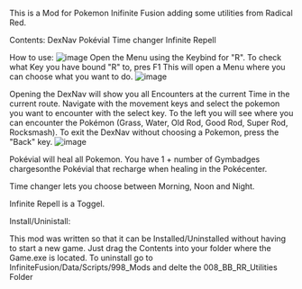 This is a Mod for Pokemon Inifinite Fusion adding some utilities from Radical Red.

Contents:
DexNav
Pokévial
Time changer
Infinite Repell

How to use:
![image](https://github.com/BuezliBueb/BB-s-Radical-Red-Utilities-for-Infinite-Fusion/assets/164735539/dc799027-0dc9-4af8-ba20-d8c942b502b9)
Open the Menu using the Keybind for "R". To check what Key you have bound "R" to, pres F1
This will open a Menu where you can choose what you want to do.
![image](https://github.com/BuezliBueb/BB-s-Radical-Red-Utilities-for-Infinite-Fusion/assets/164735539/d9b0e715-d9cb-45e0-9943-8e4843c2cc0f)

Opening the DexNav will show you all Encounters at the current Time in the current route. Navigate with the movement keys and select the pokemon you want to encounter with the select key.
To the left you will see where you can encounter the Pokémon (Grass, Water, Old Rod, Good Rod, Super Rod, Rocksmash).
To exit the DexNav without choosing a Pokemon, press the "Back" key.
![image](https://github.com/BuezliBueb/BB-s-Radical-Red-Utilities-for-Infinite-Fusion/assets/164735539/964fd138-cc7b-496a-a367-61af7c2bf123)

Pokévial will heal all Pokemon. You have 1 + number of Gymbadges chargesonthe Pokévial that recharge when healing in the Pokécenter.

Time changer lets you choose between Morning, Noon and Night.

Infinite Repell is a Toggel.

Install/Uninistall:

This mod was written so that it can be Installed/Uninstalled without having to start a new game.
Just drag the Contents into your folder where the Game.exe is located.
To uninstall go to InfiniteFusion/Data/Scripts/998_Mods and delte the 008_BB_RR_Utilities Folder
